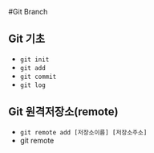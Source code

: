 #Git Branch

## Git 기초
 - `git init`
 - `git add`
 - `git commit `
 - `git log`

 ## Git 원격저장소(remote)
 - `git remote add [저장소이름] [저장소주소]`
 - git remote 